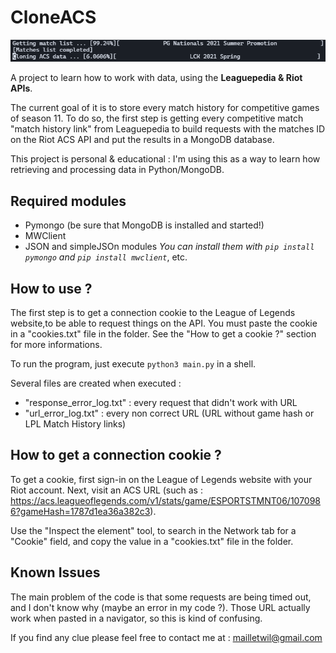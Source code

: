 # CloneACS

![](banner.png)

A project to learn how to work with data, using the **Leaguepedia &amp; Riot APIs**.

The current goal of it is to store every match history for competitive games of season 11. To do so, the first step is getting every competitive match "match history link" from Leaguepedia to build requests with the matches ID on the Riot ACS API and put the results in a MongoDB database.

This project is personal & educational : I'm using this as a way to learn how retrieving and processing data in Python/MongoDB.

## __Required modules__

* Pymongo (be sure that MongoDB is installed and started!)
* MWClient
* JSON and simpleJSOn modules 
*You can install them with `pip install pymongo` and `pip install mwclient`*, etc.

## __How to use ?__

The first step is to get a connection cookie to the League of Legends website,to be able to request things on the API. You must paste the cookie in a "cookies.txt" file in the folder. See the "How to get a cookie ?" section for more informations.

To run the program, just execute `python3 main.py` in a shell.

Several files are created when executed : 
<br>
* "response_error_log.txt" : every request that didn't work with URL
* "url_error_log.txt" : every non correct URL (URL without game hash or LPL Match History links)

## __How to get a connection cookie ?__

To get a cookie, first sign-in on the League of Legends website with your Riot account. Next, visit an ACS URL (such as : https://acs.leagueoflegends.com/v1/stats/game/ESPORTSTMNT06/1070986?gameHash=1787d1ea36a382c3).

Use the "Inspect the element" tool, to search in the Network tab for a "Cookie" field, and copy the value in a "cookies.txt" file in the folder.

## __Known Issues__

The main problem of the code is that some requests are being timed out, and I don't know why (maybe an error in my code ?). Those URL actually work when pasted in a navigator, so this is kind of confusing.

If you find any clue please feel free to contact me at : mailletwil@gmail.com
